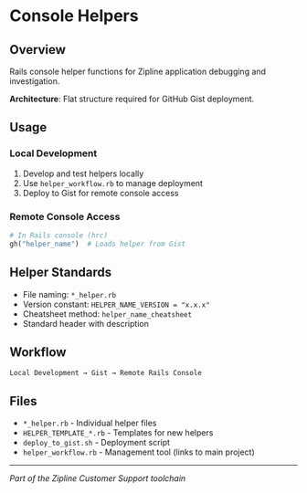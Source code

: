 # Console Helpers

## Overview
Rails console helper functions for Zipline application debugging and investigation. 

**Architecture**: Flat structure required for GitHub Gist deployment.

## Usage

### Local Development
1. Develop and test helpers locally
2. Use `helper_workflow.rb` to manage deployment
3. Deploy to Gist for remote console access

### Remote Console Access
```ruby
# In Rails console (hrc)
gh("helper_name")  # Loads helper from Gist
```

## Helper Standards
- File naming: `*_helper.rb`
- Version constant: `HELPER_NAME_VERSION = "x.x.x"`
- Cheatsheet method: `helper_name_cheatsheet`
- Standard header with description

## Workflow
```
Local Development → Gist → Remote Rails Console
```

## Files
- `*_helper.rb` - Individual helper files
- `HELPER_TEMPLATE_*.rb` - Templates for new helpers
- `deploy_to_gist.sh` - Deployment script
- `helper_workflow.rb` - Management tool (links to main project)

---
*Part of the Zipline Customer Support toolchain*

